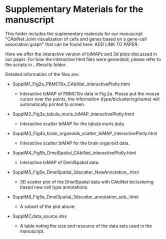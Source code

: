 
# Supplementary Materials for the manuscript

This folder includes the suplementary materials for our manuscript "CAbiNet:Joint visualization of cells and genes based on a gene-cell association graph" that can be found here: ADD LINK TO PAPER.

Here we offer the interactive version of biMAPs and 3d plots discussed in our paper. For how the interactive html files were generated, please refer to the scripts in ../Results folder. 

Detailed information of the files are:

* SupplM1_Fig2a_PBMC10x_CAbiNet_interactivePlotly.html
    - Interactive biMAP of PBMC10x data in Fig.2a. Please put the mouse cursor over the points, the information (type/biclustering/name) will automatically printed to screen.
    
* SupplM2_Fig3a_tabula_muris_biMAP_interactivePlotly.html
    - Interactive scatter biMAP for the tabula muris data.

* SupplM3_Fig4a_brain_organoids_scatter_biMAP_interactivePlotly.html
    - Interactive scatter biMAP for the brain organoid data.
    
* SupplM4_Fig5b_DmelSpatial_CAbiNet_interactivePlotly.html
    - Interactive biMAP of DemlSpatial data.
    
* SupplM5_Fig5e_DmelSpatial_3dscatter_NewAnnotation_.html
    - 3D scatter plot of the DmelSpatial data with CAbiNet biclustering based new cell type annotations.
    
* SupplM6_Fig5e_DmelSpatial_3dscatter_annotation_sub_.html
    - A subset of the plot above.

* SupplM7_data_source.xlsx
    - A table noting the size and resource of the data sets used in the manuscript.



